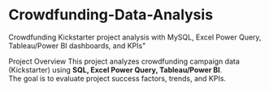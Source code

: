 # Crowdfunding-Data-Analysis
Crowdfunding Kickstarter project analysis with MySQL, Excel Power Query, Tableau/Power BI dashboards, and KPIs"



 Project Overview
This project analyzes crowdfunding campaign data (Kickstarter) using **SQL, Excel Power Query, Tableau/Power BI**.  
The goal is to evaluate project success factors, trends, and KPIs.

